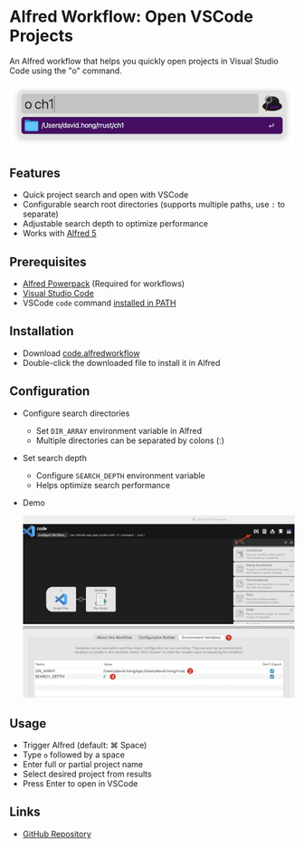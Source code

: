 # Alfred Workflow: Open VSCode Projects

An Alfred workflow that helps you quickly open projects in Visual Studio Code using the "o" command.

![Workflow Demo](img/01.png)

## Features

- Quick project search and open with VSCode
- Configurable search root directories (supports multiple paths, use `:` to separate)
- Adjustable search depth to optimize performance
- Works with [Alfred 5](https://www.alfredapp.com/alfred-5-whats-new/)

## Prerequisites

- [Alfred Powerpack](https://www.alfredapp.com/powerpack/) (Required for workflows)
- [Visual Studio Code](https://code.visualstudio.com/)
- VSCode `code` command [installed in PATH](https://code.visualstudio.com/docs/setup/mac)

## Installation

- Download [code.alfredworkflow](https://github.com/davidhong1/alfred-open-with-vscode-workflow/blob/main/code.alfredworkflow)
- Double-click the downloaded file to install it in Alfred

## Configuration

- Configure search directories
  - Set `DIR_ARRAY` environment variable in Alfred
  - Multiple directories can be separated by colons (:)

- Set search depth
  - Configure `SEARCH_DEPTH` environment variable
  - Helps optimize search performance

- Demo

  ![Directory Configuration](img/02.png)
  ![Search Depth Configuration](img/03.png)

## Usage

- Trigger Alfred (default: ⌘ Space)
- Type `o` followed by a space
- Enter full or partial project name
- Select desired project from results
- Press Enter to open in VSCode

## Links

- [GitHub Repository](https://github.com/davidhong1/alfred-open-with-vscode-workflow)

